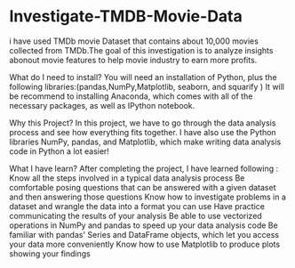 # Investigate-TMDB-Movie-Data
i have used TMDb movie Dataset that contains about 10,000 movies collected from TMDb.The goal of this investigation is to analyze insights abonout movie features to help movie industry to earn more profits.

What do I need to install? You will need an installation of Python, plus the following libraries:(pandas,NumPy,Matplotlib, seaborn, and squarify ) It will be recommend to installing Anaconda, which comes with all of the necessary packages, as well as IPython notebook.

Why this Project? In this project, we have to go through the data analysis process and see how everything fits together. I have also use the Python libraries NumPy, pandas, and Matplotlib, which make writing data analysis code in Python a lot easier!

What I have learn? After completing the project, I have learned following :
Know all the steps involved in a typical data analysis process Be comfortable posing questions that can be answered with a given dataset and then answering those questions Know how to investigate problems in a dataset and wrangle the data into a format you can use Have practice communicating the results of your analysis Be able to use vectorized operations in NumPy and pandas to speed up your data analysis code Be familiar with pandas' Series and DataFrame objects, which let you access your data more conveniently Know how to use Matplotlib to produce plots showing your findings
